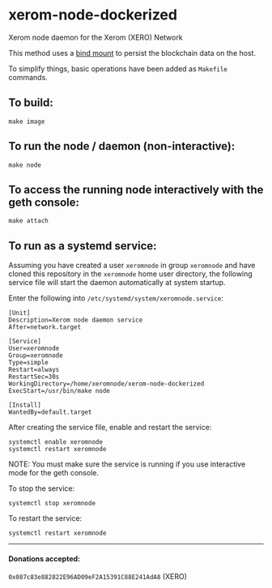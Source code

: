 # xerom-node-dockerized
Xerom node daemon for the Xerom (XERO) Network


This method uses a [bind mount](https://docs.docker.com/storage/bind-mounts) to persist the blockchain data on the host.

To simplify things, basic operations have been added as `Makefile` commands.

## To build:
```
make image
```

## To run the node / daemon (non-interactive):
```
make node
```

## To access the running node interactively with the geth console:
```
make attach
```

## To run as a systemd service:
Assuming you have created a user `xeromnode` in group `xeromnode` and have cloned this repository in the `xeromnode` home user directory,
the following service file will start the daemon automatically at system startup.

Enter the following into `/etc/systemd/system/xeromnode.service`:
```
[Unit]
Description=Xerom node daemon service
After=network.target

[Service]
User=xeromnode
Group=xeromnode
Type=simple
Restart=always
RestartSec=30s
WorkingDirectory=/home/xeromnode/xerom-node-dockerized
ExecStart=/usr/bin/make node

[Install]
WantedBy=default.target
```

After creating the service file, enable and restart the service:
```
systemctl enable xeromnode
systemctl restart xeromnode
```

NOTE: You must make sure the service is running if you use interactive mode for the geth console.

To stop the service:
```
systemctl stop xeromnode
```

To restart the service:
```
systemctl restart xeromnode
```

<hr>

#### Donations accepted:
`0x087c83e882822E96AD09eF2A15391C88E241AdA8` (XERO)
